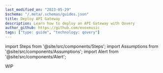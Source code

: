 ```yaml
---
last_modified_on: "2023-05-29"
$schema: "/.meta/.schemas/guides.json"
title: Deploy API Gateway
description: Learn how to deploy an API Gateway with Qovery
author_github: https://github.com/evoxmusic
tags: ["type: guide", "technology: qovery"]
---
```

import Steps from '@site/src/components/Steps';
import Assumptions from '@site/src/components/Assumptions';
import Alert from '@site/src/components/Alert';

<Alert type="warning">
 WIP
</Alert>



